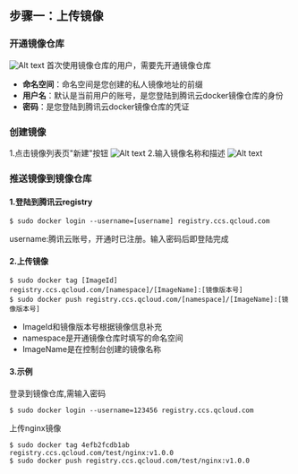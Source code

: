 ## 步骤一：上传镜像
### 开通镜像仓库
![Alt text](https://mc.qcloudimg.com/static/img/ae80d849b674cd4ca525d79867e501fd/GK7HLE%25EP%28F%7E%29_Q%25AAW%602ZV.png)
首次使用镜像仓库的用户，需要先开通镜像仓库

- **命名空间**：命名空间是您创建的私人镜像地址的前缀
- **用户名**：默认是当前用户的账号，是您登陆到腾讯云docker镜像仓库的身份
- **密码**：是您登陆到腾讯云docker镜像仓库的凭证

### 创建镜像
1.点击镜像列表页"新建"按钮
![Alt text](https://mc.qcloudimg.com/static/img/3941ae1920508aa89ec602be5917af4a/%7B3185CE48-6C6D-43C1-90DA-6627E36D603C%7D.png)
2.输入镜像名称和描述
![Alt text](https://mc.qcloudimg.com/static/img/3b02acfc176764cec05cc8f86986edc0/%7B87E6BC21-5943-442A-B899-8482D094A34A%7D.png)

### 推送镜像到镜像仓库
#### 1.登陆到腾讯云registry

```
$ sudo docker login --username=[username] registry.ccs.qcloud.com
```
username:腾讯云账号，开通时已注册。输入密码后即登陆完成
#### 2.上传镜像
```
$ sudo docker tag [ImageId] registry.ccs.qcloud.com/[namespace]/[ImageName]:[镜像版本号]
$ sudo docker push registry.ccs.qcloud.com/[namespace]/[ImageName]:[镜像版本号]
```

- ImageId和镜像版本号根据镜像信息补充
- namespace是开通镜像仓库时填写的命名空间
- ImageName是在控制台创建的镜像名称
#### 3.示例
登录到镜像仓库,需输入密码
```
$ sudo docker login --username=123456 registry.ccs.qcloud.com
```
上传nginx镜像
```
$ sudo docker tag 4efb2fcdb1ab registry.ccs.qcloud.com/test/nginx:v1.0.0
$ sudo docker push registry.ccs.qcloud.com/test/nginx:v1.0.0
```